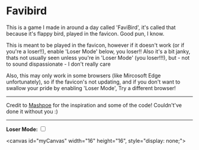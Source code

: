 # Favibird
This is a game I made in around a day called 'FaviBird', it's called that because it's flappy bird, played in the favicon. Good pun, I know.

This is meant to be played in the favicon, however if it doesn't work (or if you're a loser!!), enable 'Loser Mode' below, you loser!! Also it's a bit janky, thats not usually seen unless you're in 'Loser Mode' (you loser!!!), but - not to sound dispassionate - I don't really care 

Also, this may only work in some browsers (like Mircosoft Edge unfortunately), so if the favicon's not updating, and if you don't want to swallow your pride by enabling 'Loser Mode', Try a different browser!		

---

Credit to [Mashpoe](https://www.mashpoe.com) for the inspiration and some of the code! Couldn't've done it without you :)

---
			
**Loser Mode:** <label><input type="checkbox" onchange="toggleLoser(this)"></label>

<canvas id="myCanvas" width="16" height="16", style="display: none;"></canvas>

<script id="markdownscript">
	// globals
	var canvas = document.getElementById("myCanvas");
	var ctx = canvas.getContext("2d");
	var state = "title";
	var space = false;
	var hiScore = localStorage.getItem("HS");
	
	// loser mode
	toggleLoser = function(checkbox) {
		if (checkbox.checked) {
			console.log("gud");
			canvas.style.width = "640px";
			canvas.style.height = "640px";
			canvas.style.display = "block";
		} else {
			console.log("bad");
			canvas.style.width = "0px";
			canvas.style.height = "0px";
			canvas.style.display = "none";
		}
	}
	
	if(hiScore == undefined) {
		hiScore = 0;
		localStorage.setItem("HS", hiScore);
	}
	
	// Set the favicon
    function setFavicon() {
        var favicon = document.getElementById("favicon");

        favicon.setAttribute("href", canvas.toDataURL());
        history.replaceState(null, null, window.location.hash == "#jumbledFox#" ? "#fumbledJox#" : "#jumbledFox#");
    }

    
    // prepares an image to be loaded and returns the element
    var images = [];
    function addImage(imgSrc) {
        var newImg = new Image();
        newImg.crossOrigin = "Anonymous";
        console.log("https://jumbledfox.github.io/pages/favibird/" + imgSrc);
        images.push({img:newImg, src:"https://jumbledfox.github.io/pages/favibird/" + imgSrc});

        return newImg;
    }

    // Set all images to be loaded
    var birdImg = addImage("bird.png");
    var pipesImg = addImage("pipes.png");
    var backgroundImg = addImage("background.png");
    var cloudImg = addImage("cloud.png");
    var spaceImg = addImage("space.png");
    var gameOverImg = addImage("gameover.png");

    // Load each image
    loadImages();

    function loadImages() {
        if (images.length > 0) {
            
            // load the first image in the array
            images[0].img.onload = loadImages;
            images[0].img.src = images[0].src;
            
            // delete the first element of the array
            images.shift();
            console.log("loaded image " + (5 - images.length));
        } else {
            console.log("start");
            start();
        }
    }

    var birdPos, birdYvel, birdTerminalVelocity, control, pipes, score; // game variables
    function resetVars() {
        birdPos = [1, 5];
        birdYvel = 0;
        birdTerminalVelocity = 2;
        control = true;

        pipes = undefined; // Looks something like this [{x: 0, offset: 0}, {x: 0, offset: 0}]

        score = 0;
    }
    

    function gameLoop() {
        if (state == "title") {
            // Wait until space is pressed, then start the game
            if (space) {
                state = "game";
                console.log("Game started!");
            }
        }


        else if (state == "game") {
            //// Update the game ////
            if (pipes == undefined) {
                pipes = [{x: 8, offset: -2}, {x: 16, offset: -4}];
            }

            birdYvel += 0.1;
            if (birdYvel > birdTerminalVelocity) {
                birdYvel = birdTerminalVelocity;
            }

            if (space && control) {
                console.log("Flap!");
                birdYvel = -0.7;
            }

            birdPos[1] += birdYvel;

            
            // Pipes
            if (control) {
                for (var i = 0; i < pipes.length; i++) {
                    pipes[i].x -= 0.5;
                    if (pipes[i].x <= -1) {
                        pipes.splice(i, 1);
                        pipes.push({x: 16, offset: Math.floor(Math.random() * 5) - 6});
                    }

                    if (pipes[i].x == -0.5) {
                        score += 1;
                    }

                    if (pipes[i].x >= -1 && pipes[i].x <= 2) {
                        if(!(Math.round(birdPos[1]) >= pipes[i].offset + 8 && Math.round(birdPos[1]) <= pipes[i].offset + 6 + 6)) {
                            console.log("oops!");
                            control = false;
                            birdYvel = 0.9;
                        }
                    }
                }


                // Check if the bird is out of bounds or hit a pipe
                if (Math.round(birdPos[1]) <= 0 || Math.round(birdPos[1]) >= 13) {
                    console.log("oops!");
                    control = false;
                    birdYvel = 0.9;
                }
            }
            
            // If fallen //
            if (Math.round(birdPos[1]) >= 13) {
                birdPos[1] = 13;
                drawGameOver.which = 0;
                state = "gameover";
            }
        

            //// Draw the game ////

            // Background
            ctx.drawImage(backgroundImg, 0, 0);

            // Clouds
            for(var i = 0; i < 4; i++) {
                ctx.drawImage(cloudImg, i * 4, 12);
            }
            
            // Pipes
            for (var i = 0; i < pipes.length; i++) {
                ctx.drawImage(pipesImg, pipes[i].x, pipes[i].offset);
            }

            // Bird
            ctx.drawImage(birdImg, birdPos[0], birdPos[1]);

            // Set title
            document.title = score + " | Hi " + hiScore;

            if(score > hiScore) {
                hiScore = score;
                localStorage.setItem("HS", hiScore);
            }
        }


        else if (state == "gameover") {
            // Game over screen, wait until space is pressed, then start the game
            drawGameOver();

            if (space) {
                state = "game";
                resetVars();
                console.log("Game started (again)!");
            }
        }
        space = false;
    }



    function start() {
        console.log("started");

        ctx.fillStyle = "#FF0000";
        ctx.fillRect(0, 0, 16, 16);
        
        // Draw the 'Press Space' text, then start the game loop
        drawSpacePress();
        resetVars();
        window.setInterval(function() {
            gameLoop();
            setFavicon();
        }, 75);
    }

    function drawSpacePress() {
        ctx.drawImage(backgroundImg, 0, 0);

        ctx.drawImage(spaceImg, 0, 0);

        setFavicon();
        console.log("drew title!");
    }

    function drawGameOver() {
        if (drawGameOver.which == undefined) {
            drawGameOver.which = 0;
        }

        drawGameOver.text = ["Game Over!", score + " Hi: " + hiScore];

        document.title = drawGameOver.text[Math.floor(drawGameOver.which / 60 * 2)];

        ctx.drawImage(backgroundImg, 0, 0);

        if (drawGameOver.which % 30 < 15) {
            ctx.drawImage(gameOverImg, 0, 0);
        } else {
            ctx.drawImage(spaceImg, 0, 0);
        }

        drawGameOver.which += 1;

        if (drawGameOver.which >= 60) {
            drawGameOver.which = 0;
        }
    }


    // Handle Space being pressed
    window.addEventListener("keydown", function(event) {
        if (event.keyCode == 32) { space = true; }
    })
</script>